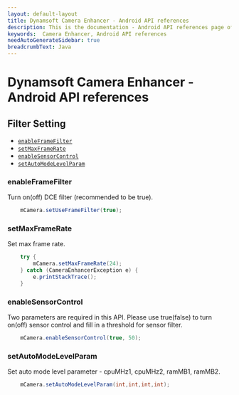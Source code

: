 ```yaml
---
layout: default-layout
title: Dynamsoft Camera Enhancer - Android API references
description: This is the documentation - Android API references page of Dynamsoft Camera Enhancer.
keywords:  Camera Enhancer, Android API references
needAutoGenerateSidebar: true
breadcrumbText: Java
---
```


# Dynamsoft Camera Enhancer - Android API references

## Filter Setting

- [`enableFrameFilter`](#setUseFrameFilter)
- [`setMaxFrameRate`](#setMaxFrameRate)
- [`enableSensorControl`](#setSensorControl)
- [`setAutoModeLevelParam`](#setAutoModeLevelParam)

### enableFrameFilter

Turn on(off) DCE filter (recommended to be true).
```java
    mCamera.setUseFrameFilter(true);
```

### setMaxFrameRate

Set max frame rate.
```java
    try {
        mCamera.setMaxFrameRate(24);
    } catch (CameraEnhancerException e) {
        e.printStackTrace();
    } 
```

### enableSensorControl
    
Two parameters are required in this API. Please use true(false) to turn on(off) sensor control and fill in a threshold for sensor filter.

```java
    mCamera.enableSensorControl(true, 50);
```

### setAutoModeLevelParam
Set auto mode level parameter - cpuMHz1, cpuMHz2, ramMB1, ramMB2.
```java
    mCamera.setAutoModeLevelParam(int,int,int,int);
```
